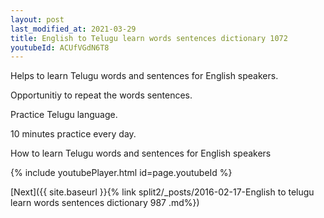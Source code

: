 ```yaml
---
layout: post
last_modified_at: 2021-03-29
title: English to Telugu learn words sentences dictionary 1072 
youtubeId: ACUfVGdN6T8
---
```

 
 
Helps to learn Telugu words and sentences for English speakers.

Opportunitiy to repeat the words sentences. 

Practice Telugu language. 
 
10 minutes practice every day. 
 
How to learn Telugu words and sentences for English speakers 
 
{% include youtubePlayer.html id=page.youtubeId %}
 
 
[Next]({{ site.baseurl }}{% link  split2/_posts/2016-02-17-English to telugu learn words sentences dictionary 987 .md%})
 
